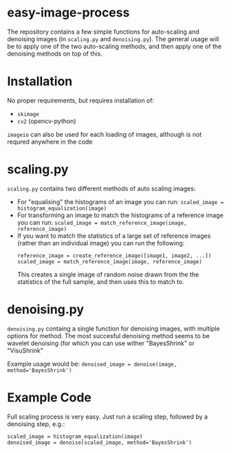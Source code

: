 # easy-image-process

The repository contains a few simple functions for auto-scaling and denoising images (in `scaling.py` and `denoising.py`). The general usage will be to apply one of the two auto-scaling methods, and then apply one of the denoising methods on top of this.

# Installation

No proper requirements, but requires installation of:
- `skimage`
- `cv2` (opencv-python)

`imageio` can also be used for each loading of images, although is not requred anywhere in the code

# scaling.py

`scaling.py` contains two different methods of auto scaling images:

- For "equalising" the histograms of an image you can run: `scaled_image = histogram_equalization(image)` 
- For transforming an image to match the histograms of a reference image you can run: `scaled_image = match_reference_image(image, reference_image)` 
- If you want to match the statistics of a large set of reference images (rather than an individual image) you can run the following:
	```
	reference_image = create_reference_image([image1, image2, ...])
	scaled_image = match_reference_image(image, reference_image)
	```
	This creates a single image of random noise drawn from the the statistics of the full sample, and then uses this to match to.


# denoising.py

`denoising.py` containg a single function for denoising images, with multiple options for method. The most succesful denoising method seems to be wavelet denoising (for which you can use wither "BayesShrink" or "VisuShrink"

Example usage would be: `denoised_image = denoise(image, method='BayesShrink')`

# Example Code

Full scaling process is very easy. Just run a scaling step, followed by a denoising step, e.g.:
```
scaled_image = histogram_equalization(image)
denoised_image = denoise(scaled_image, method='BayesShrink')
```


